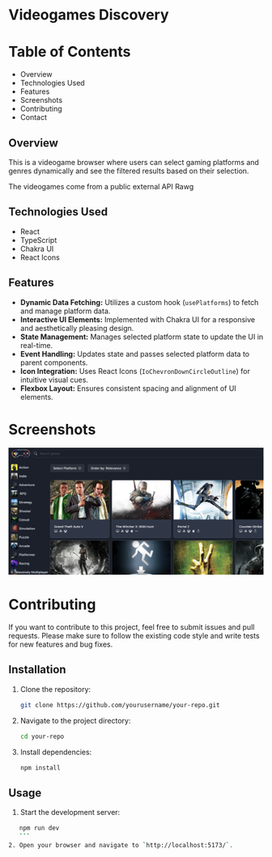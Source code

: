 # Videogames Discovery

# Table of Contents

- Overview
- Technologies Used
- Features
- Screenshots
- Contributing
- Contact

## Overview

This is a videogame browser where users can select gaming platforms and genres dynamically and see the filtered results based on their selection.

The videogames come from a public external API Rawg

## Technologies Used

- React
- TypeScript
- Chakra UI
- React Icons

## Features

- **Dynamic Data Fetching:** Utilizes a custom hook (`usePlatforms`) to fetch and manage platform data.
- **Interactive UI Elements:** Implemented with Chakra UI for a responsive and aesthetically pleasing design.
- **State Management:** Manages selected platform state to update the UI in real-time.
- **Event Handling:** Updates state and passes selected platform data to parent components.
- **Icon Integration:** Uses React Icons (`IoChevronDownCircleOutline`) for intuitive visual cues.
- **Flexbox Layout:** Ensures consistent spacing and alignment of UI elements.

# Screenshots

![Videogames Screenshot](src/assets/videogames.png)

# Contributing

If you want to contribute to this project, feel free to submit issues and pull requests. Please make sure to follow the existing code style and write tests for new features and bug fixes.

## Installation

1. Clone the repository:
   ```sh
   git clone https://github.com/yourusername/your-repo.git
   ```
2. Navigate to the project directory:
   ```sh
   cd your-repo
   ```
3. Install dependencies:
   ```sh
   npm install
   ```

## Usage

1. Start the development server:

````sh
   npm run dev
   ```
2. Open your browser and navigate to `http://localhost:5173/`.

````
